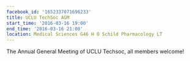 ```yaml
---
facebook_id: '1652337071696233'
title: UCLU TechSoc AGM
start_time: '2016-03-16 19:00'
end_time: '2016-03-16 21:00'
location: Medical Sciences G46 H O Schild Pharmacology LT
---
```


The Annual General Meeting of UCLU Techsoc, all members welcome!